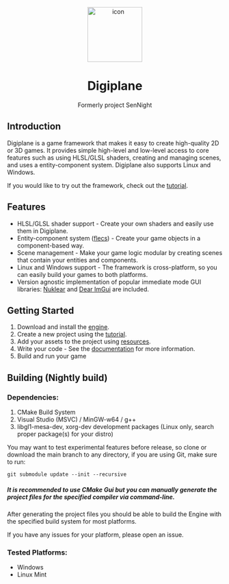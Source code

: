 <div align="center">
  <img src="https://raw.githubusercontent.com/vortexdevsoftware/DigiPlane/master/Editor/Icon.ico" alt="icon" width="128" height="128">
  <p><h1>Digiplane</h1>Formerly project SenNight</p>
</div>

## Introduction

Digiplane is a game framework that makes it easy to create high-quality 2D or 3D games. It provides simple high-level and low-level access to core features such as using HLSL/GLSL shaders, creating and managing scenes, and uses a entity-component system. Digiplane also supports Linux and Windows.

If you would like to try out the framework, check out the [tutorial](https://digiplane.readthedocs.io/en/latest/tutorial.html).

## Features
- HLSL/GLSL shader support - Create your own shaders and easily use them in Digiplane.
- Entity-component system ([flecs](https://github.com/SanderMertens/flecs)) - Create your game objects in a component-based way.
- Scene management - Make your game logic modular by creating scenes that contain your entities and components.
- Linux and Windows support - The framework is cross-platform, so you can easily build your games to both platforms.
- Version agnostic implementation of popular immediate mode GUI libraries: [Nuklear](https://github.com/Immediate-Mode-UI/Nuklear) and [Dear ImGui](https://github.com/ocornut/imgui) are included.

## Getting Started

1. Download and install the [engine](https://github.com/vortexdevsoftware/DigiPlane/releases).
2. Create a new project using the [tutorial](https://digiplane.readthedocs.io/en/latest/tutorial.html).
3. Add your assets to the project using [resources](https://digiplane.readthedocs.io/en/latest/resources.html).
4. Write your code - See the [documentation](https://digiplane.readthedocs.io/en/latest/) for more information.
5. Build and run your game

## Building (Nightly build)
### Dependencies:
1. CMake Build System
2. Visual Studio (MSVC) / MinGW-w64 / g++
3. libgl1-mesa-dev, xorg-dev development packages (Linux only, search proper package(s) for your distro)

You may want to test experimental features before release, so
clone or download the main branch to any directory, if you are using Git, make sure to run:

```git submodule update --init --recursive```

##### It is recommended to use CMake Gui but you can manually generate the project files for the specified compiler via command-line.
After generating the project files you should be able to build the Engine with the specified build system for most platforms.

If you have any issues for your platform, please open an issue.

### Tested Platforms:
- Windows
- Linux Mint
